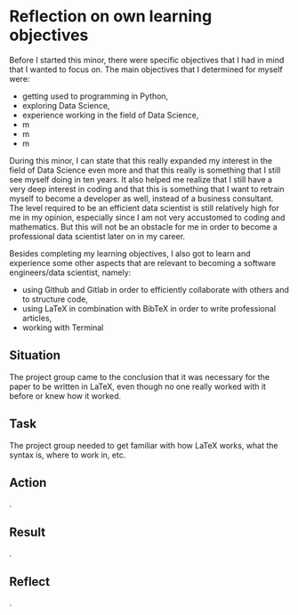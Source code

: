 # Reflection on own learning objectives

Before I started this minor, there were specific objectives that I had in mind that I wanted to focus on. The main objectives that I determined for myself were:

* getting used to programming in Python,
* exploring Data Science,
* experience working in the field of Data Science,
* m
* m
* m

During this minor, I can state that this really expanded my interest in the field of Data Science even more and that this really is something that I still see myself doing in ten years. It also helped me realize that I still have a very deep interest in coding and that this is something that I want to retrain myself to become a developer as well, instead of a business consultant.
The level required to be an efficient data scientist is still relatively high for me in my opinion, especially since I am not very accustomed to coding and mathematics. But this will not be an obstacle for me in order to become a professional data scientist later on in my career.

Besides completing my learning objectives, I also got to learn and experience some other aspects that are relevant to becoming a software engineers/data scientist, namely:

* using Github and Gitlab in order to efficiently collaborate with others and to structure code,
* using LaTeX in combination with BibTeX in order to write professional articles,
* working with Terminal

## Situation

The project group came to the conclusion that it was necessary for the paper to be written in LaTeX, even though no one really worked with it before or knew how it worked.

## Task

The project group needed to get familiar with how LaTeX works, what the syntax is, where to work in, etc.

## Action

.

## Result

.

## Reflect

.
